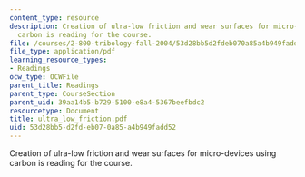 ```yaml
---
content_type: resource
description: Creation of ulra-low friction and wear surfaces for micro-devices using
  carbon is reading for the course.
file: /courses/2-800-tribology-fall-2004/53d28bb5d2fdeb070a85a4b949fadd52_ultra_low_friction.pdf
file_type: application/pdf
learning_resource_types:
- Readings
ocw_type: OCWFile
parent_title: Readings
parent_type: CourseSection
parent_uid: 39aa14b5-b729-5100-e8a4-5367beefbdc2
resourcetype: Document
title: ultra_low_friction.pdf
uid: 53d28bb5-d2fd-eb07-0a85-a4b949fadd52
---
```

Creation of ulra-low friction and wear surfaces for micro-devices using carbon is reading for the course.

